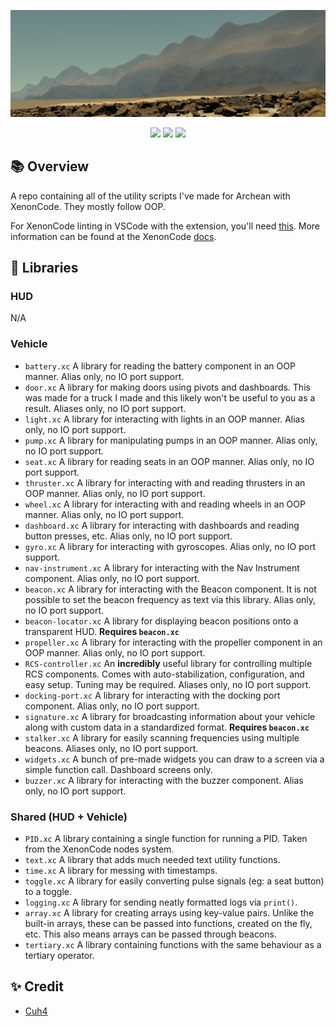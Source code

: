 ![In-Game Screenshot](imgs/1.png)

<div align="center">
    <img src="https://img.shields.io/badge/Archean-grey?style=for-the-badge">
    <img src="https://img.shields.io/badge/XenonCode-%232C2D72.svg?style=for-the-badge&logoColor=white">
    <img src="https://img.shields.io/badge/Utilities-9e6244?style=for-the-badge">
</div>

## 📚 Overview
A repo containing all of the utility scripts I've made for Archean with XenonCode. They mostly follow OOP.

For XenonCode linting in VSCode with the extension, you'll need [this](https://github.com/batcholi/XenonCode/raw/master/build/xenoncode.exe). More information can be found at the XenonCode [docs](https://wiki.archean.space/xenoncode/documentation.html#testing-xenoncode).

## 📑 Libraries
### HUD
N/A

### Vehicle
- `battery.xc` A library for reading the battery component in an OOP manner. Alias only, no IO port support.
- `door.xc` A library for making doors using pivots and dashboards. This was made for a truck I made and this likely won't be useful to you as a result.  Aliases only, no IO port support.
- `light.xc` A library for interacting with lights in an OOP manner. Alias only, no IO port support.
- `pump.xc` A library for manipulating pumps in an OOP manner. Alias only, no IO port support.
- `seat.xc` A library for reading seats in an OOP manner. Alias only, no IO port support.
- `thruster.xc` A library for interacting with and reading thrusters in an OOP manner. Alias only, no IO port support.
- `wheel.xc` A library for interacting with and reading wheels in an OOP manner. Alias only, no IO port support.
- `dashboard.xc` A library for interacting with dashboards and reading button presses, etc. Alias only, no IO port support.
- `gyro.xc` A library for interacting with gyroscopes. Alias only, no IO port support.
- `nav-instrument.xc` A library for interacting with the Nav Instrument component. Alias only, no IO port support.
- `beacon.xc` A library for interacting with the Beacon component. It is not possible to set the beacon frequency as text via this library. Alias only, no IO port support.
- `beacon-locator.xc` A library for displaying beacon positions onto a transparent HUD. **Requires `beacon.xc`**
- `propeller.xc` A library for interacting with the propeller component in an OOP manner. Alias only, no IO port support.
- `RCS-controller.xc` An **incredibly** useful library for controlling multiple RCS components. Comes with auto-stabilization, configuration, and easy setup. Tuning may be required. Aliases only, no IO port support.
- `docking-port.xc` A library for interacting with the docking port component. Alias only, no IO port support.
- `signature.xc` A library for broadcasting information about your vehicle along with custom data in a standardized format. **Requires `beacon.xc`**
- `stalker.xc` A library for easily scanning frequencies using multiple beacons. Aliases only, no IO port support.
- `widgets.xc` A bunch of pre-made widgets you can draw to a screen via a simple function call. Dashboard screens only.
- `buzzer.xc` A library for interacting with the buzzer component. Alias only, no IO port support.

### Shared (HUD + Vehicle)
- `PID.xc` A library containing a single function for running a PID. Taken from the XenonCode nodes system.
- `text.xc` A library that adds much needed text utility functions.
- `time.xc` A library for messing with timestamps.
- `toggle.xc` A library for easily converting pulse signals (eg: a seat button) to a toggle.
- `logging.xc` A library for sending neatly formatted logs via `print()`.
- `array.xc` A library for creating arrays using key-value pairs. Unlike the built-in arrays, these can be passed into functions, created on the fly, etc. This also means arrays can be passed through beacons.
- `tertiary.xc` A library containing functions with the same behaviour as a tertiary operator.

## ✨ Credit
- [Cuh4](https://github.com/Cuh4)
